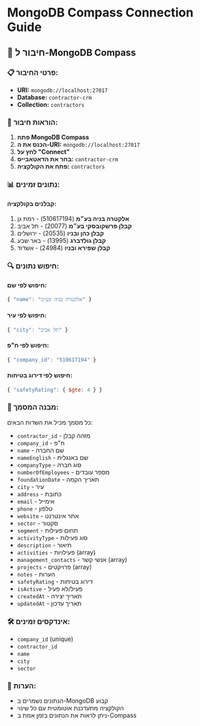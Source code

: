 # MongoDB Compass Connection Guide

## 🔗 חיבור ל-MongoDB Compass

### 📋 פרטי החיבור:
- **URI:** `mongodb://localhost:27017`
- **Database:** `contractor-crm`
- **Collection:** `contractors`

### 🚀 הוראות חיבור:

1. **פתח MongoDB Compass**
2. **הכנס את ה-URI:** `mongodb://localhost:27017`
3. **לחץ על "Connect"**
4. **בחר את הדאטאבייס:** `contractor-crm`
5. **פתח את הקולקציה:** `contractors`

### 📊 נתונים זמינים:

#### קבלנים בקולקציה:
1. **אלקטרה בניה בע״מ** (510617194) - רמת גן
2. **קבלן פרשקובסקי בע״מ** (20077) - תל אביב
3. **קבלן כהן ובניו** (20535) - ירושלים
4. **קבלן גולדברג** (13995) - באר שבע
5. **קבלן שפירא ובניו** (24984) - אשדוד

### 🔍 חיפוש נתונים:

#### חיפוש לפי שם:
```javascript
{ "name": "אלקטרה בניה בע״מ" }
```

#### חיפוש לפי עיר:
```javascript
{ "city": "תל אביב" }
```

#### חיפוש לפי ח"פ:
```javascript
{ "company_id": "510617194" }
```

#### חיפוש לפי דירוג בטיחות:
```javascript
{ "safetyRating": { $gte: 4 } }
```

### 📁 מבנה המסמך:

כל מסמך מכיל את השדות הבאים:
- `contractor_id` - מזהה קבלן
- `company_id` - ח"פ
- `name` - שם החברה
- `nameEnglish` - שם באנגלית
- `companyType` - סוג חברה
- `numberOfEmployees` - מספר עובדים
- `foundationDate` - תאריך הקמה
- `city` - עיר
- `address` - כתובת
- `email` - אימייל
- `phone` - טלפון
- `website` - אתר אינטרנט
- `sector` - סקטור
- `segment` - תחום פעילות
- `activityType` - סוג פעילות
- `description` - תיאור
- `activities` - פעילויות (array)
- `management_contacts` - אנשי קשר (array)
- `projects` - פרויקטים (array)
- `notes` - הערות
- `safetyRating` - דירוג בטיחות
- `isActive` - פעיל/לא פעיל
- `createdAt` - תאריך יצירה
- `updatedAt` - תאריך עדכון

### 🛠️ אינדקסים זמינים:
- `company_id` (unique)
- `contractor_id`
- `name`
- `city`
- `sector`

### 📝 הערות:
- הנתונים נשמרים ב-MongoDB קבוע
- הקולקציה מתעדכנת אוטומטית עם כל שינוי
- ניתן לראות את הנתונים בזמן אמת ב-Compass

